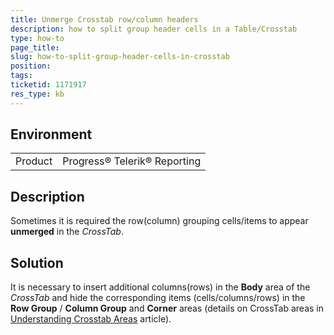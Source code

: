 ```yaml
---
title: Unmerge Crosstab row/column headers
description: how to split group header cells in a Table/Crosstab
type: how-to
page_title: 
slug: how-to-split-group-header-cells-in-crosstab
position: 
tags: 
ticketid: 1171917
res_type: kb
---
```


## Environment
<table>
	<tr>
		<td>Product</td>
		<td>Progress® Telerik® Reporting </td>
	</tr>
</table>


## Description
Sometimes it is required the row(column) grouping cells/items to appear **unmerged** in the _CrossTab_. 

## Solution
It is necessary to insert additional columns(rows) in the **Body** area of the _CrossTab_ and hide the corresponding items (cells/columns/rows) in the **Row Group** / **Column Group** and **Corner** areas (details on CrossTab areas in [Understanding Crosstab Areas](https://docs.telerik.com/reporting/table-understanding-crosstab-areas) article).
